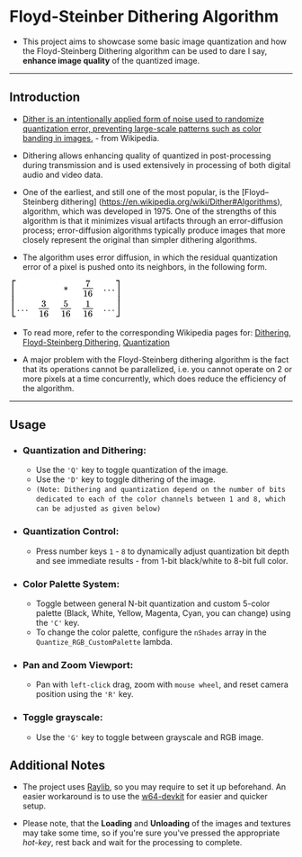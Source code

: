 # Floyd-Steinber Dithering Algorithm
 - This project aims to showcase some basic image quantization and how the Floyd-Steinberg Dithering algorithm can be used to dare I say, **enhance image quality** of the quantized image.

---

## Introduction

 - [Dither is an intentionally applied form of noise used to randomize quantization error, preventing large-scale patterns such as color banding in images.](https://en.wikipedia.org/wiki/Dither) - from Wikipedia.

 - Dithering allows enhancing quality of quantized in post-processing during transmission and is used extensively in processing of both digital audio and video data.

 - One of the earliest, and still one of the most popular, is the [Floyd–Steinberg dithering] (https://en.wikipedia.org/wiki/Dither#Algorithms), algorithm, which was developed in 1975. One of the strengths of this algorithm is that it minimizes visual artifacts through an error-diffusion process; error-diffusion algorithms typically produce images that more closely represent the original than simpler dithering algorithms.

 - The algorithm uses error diffusion, in which the residual quantization error of a pixel is pushed onto its neighbors, in the following form.

 ![Error Diffusion to neighboring pixels in Floyd-Steinberg Dithering](resources\erroDiffusionInFloydSteinberg.png "Error Diffusion to neighboring pixels in Floyd-Steinberg Dithering")

 - To read more, refer to the corresponding Wikipedia pages for: [Dithering](https://en.wikipedia.org/wiki/Dither), [Floyd-Steinberg Dithering](https://en.wikipedia.org/wiki/Floyd%E2%80%93Steinberg_dithering), [Quantization](https://en.wikipedia.org/wiki/Quantization)
 
 - A major problem with the Floyd-Steinberg dithering algorithm is the fact that its operations cannot be parallelized, i.e. you cannot operate on 2 or more pixels at a time concurrently, which does reduce the efficiency of the algorithm.

---

## Usage

 - ### Quantization and Dithering:
    - Use the ```'Q'``` key to toggle quantization of the image.
    - Use the ```'D'``` key to toggle dithering of the image.
    - ```(Note: Dithering and quantization depend on the number of bits dedicated to each of the color channels between 1 and 8, which can be adjusted as given below)```

 - ### Quantization Control:
    - Press number keys ```1``` - ```8``` to dynamically adjust quantization bit depth and see immediate results - from 1-bit black/white to 8-bit full color.

 - ### Color Palette System:
    - Toggle between general N-bit quantization and custom 5-color palette (Black, White, Yellow, Magenta, Cyan, you can change) using the ```'C'``` key.
    - To change the color palette, configure the ```nShades``` array in the ```Quantize_RGB_CustomPalette``` lambda.

 - ### Pan and Zoom Viewport:
    - Pan with ```left-click``` drag, zoom with ```mouse wheel```, and reset camera position using the ```'R'``` key.

 - ### Toggle grayscale:
    - Use the ```'G'``` key to toggle between grayscale and RGB image.

## Additional Notes
 - The project uses [Raylib](https://www.raylib.com/), so you may require to set it up beforehand. An easier workaround is to use the [w64-devkit](https://github.com/raysan5/raylib/wiki/Working-on-Windows#mingw-w64gcc) for easier and quicker setup.

 - Please note, that the **Loading** and **Unloading** of the images and textures may take some time, so if you're sure you've pressed the appropriate *hot-key*, rest back and wait for the processing to complete.